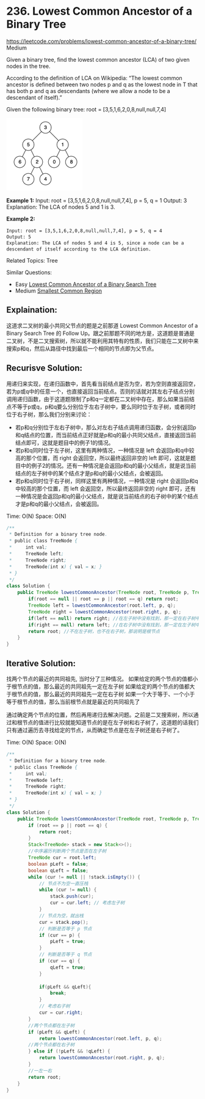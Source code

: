 # 236. Lowest Common Ancestor of a Binary Tree
<https://leetcode.com/problems/lowest-common-ancestor-of-a-binary-tree/>
Medium

Given a binary tree, find the lowest common ancestor (LCA) of two given nodes in the tree.

According to the definition of LCA on Wikipedia: “The lowest common ancestor is defined between two nodes p and q as the lowest node in T that has both p and q as descendants (where we allow a node to be a descendant of itself).”

Given the following binary tree:  root = [3,5,1,6,2,0,8,null,null,7,4]

![alt text](../resources/binarytree.png)

**Example 1:**
    Input: root = [3,5,1,6,2,0,8,null,null,7,4], p = 5, q = 1
    Output: 3
    Explanation: The LCA of nodes 5 and 1 is 3.

**Example 2:**

    Input: root = [3,5,1,6,2,0,8,null,null,7,4], p = 5, q = 4
    Output: 5
    Explanation: The LCA of nodes 5 and 4 is 5, since a node can be a descendant of itself according to the LCA definition.

Related Topics: Tree

Similar Questions: 

* Easy [Lowest Common Ancestor of a Binary Search Tree](https://leetcode.com/problems/lowest-common-ancestor-of-a-binary-search-tree/)
* Medium [Smallest Common Region](https://leetcode.com/problems/lowest-common-ancestor-of-a-binary-search-tree/)

## Explaination: 
这道求二叉树的最小共同父节点的题是之前那道 Lowest Common Ancestor of a Binary Search Tree 的 Follow Up。跟之前那题不同的地方是，这道题是普通是二叉树，不是二叉搜索树，所以就不能利用其特有的性质，我们只能在二叉树中来搜索p和q，然后从路径中找到最后一个相同的节点即为父节点。

## Recurisve Solution: 
用递归来实现，在递归函数中，首先看当前结点是否为空，若为空则直接返回空，若为p或q中的任意一个，也直接返回当前结点。否则的话就对其左右子结点分别调用递归函数，由于这道题限制了p和q一定都在二叉树中存在，那么如果当前结点不等于p或q，p和q要么分别位于左右子树中，要么同时位于左子树，或者同时位于右子树，那么我们分别来讨论：
- 若p和q分别位于左右子树中，那么对左右子结点调用递归函数，会分别返回p和q结点的位置，而当前结点正好就是p和q的最小共同父结点，直接返回当前结点即可，这就是题目中的例子1的情况。
- 若p和q同时位于左子树，这里有两种情况，一种情况是 left 会返回p和q中较高的那个位置，而 right 会返回空，所以最终返回非空的 left 即可，这就是题目中的例子2的情况。还有一种情况是会返回p和q的最小父结点，就是说当前结点的左子树中的某个结点才是p和q的最小父结点，会被返回。
- 若p和q同时位于右子树，同样这里有两种情况，一种情况是 right 会返回p和q中较高的那个位置，而 left 会返回空，所以最终返回非空的 right 即可，还有一种情况是会返回p和q的最小父结点，就是说当前结点的右子树中的某个结点才是p和q的最小父结点，会被返回。

Time: O(N)
Space: O(N)

```java
/**
 * Definition for a binary tree node.
 * public class TreeNode {
 *     int val;
 *     TreeNode left;
 *     TreeNode right;
 *     TreeNode(int x) { val = x; }
 * }
 */
class Solution {
    public TreeNode lowestCommonAncestor(TreeNode root, TreeNode p, TreeNode q) {
        if(root == null || root == p || root == q) return root;
        TreeNode left = lowestCommonAncestor(root.left, p, q);
        TreeNode right = lowestCommonAncestor(root.right, p, q);
        if(left == null) return right; //在左子树中没有找到，那一定在右子树中
        if(right == null) return left; //在右子树中没有找到，那一定在左子树中
        return root; //不在左子树，也不在右子树，那说明是根节点
    }
}
```


## Iterative Solution: 

找两个节点的最近的共同祖先, 当时分了三种情况。
    如果给定的两个节点的值都小于根节点的值，那么最近的共同祖先一定在左子树
    如果给定的两个节点的值都大于根节点的值，那么最近的共同祖先一定在右子树
    如果一个大于等于、一个小于等于根节点的值，那么当前根节点就是最近的共同祖先了

通过确定两个节点的位置，然后再用递归去解决问题。之前是二叉搜索树，所以通过和根节点的值进行比较就能知道节点的是在左子树和右子树了，这道题的话我们只有通过遍历去寻找给定的节点，从而确定节点是在左子树还是右子树了。

Time: O(N)
Space: O(N)

```java
/**
 * Definition for a binary tree node.
 * public class TreeNode {
 *     int val;
 *     TreeNode left;
 *     TreeNode right;
 *     TreeNode(int x) { val = x; }
 * }
 */
class Solution {
    public TreeNode lowestCommonAncestor(TreeNode root, TreeNode p, TreeNode q) {
        if (root == p || root == q) {
            return root;
        }
        Stack<TreeNode> stack = new Stack<>();
        //中序遍历判断两个节点是否在左子树
        TreeNode cur = root.left;
        boolean pLeft = false;
        boolean qLeft = false;
        while (cur != null || !stack.isEmpty()) {
            // 节点不为空一直压栈
            while (cur != null) {
                stack.push(cur);
                cur = cur.left; // 考虑左子树
            }
            // 节点为空，就出栈
            cur = stack.pop();
            // 判断是否等于 p 节点
            if (cur == p) {
                pLeft = true;
            }
            // 判断是否等于 q 节点
            if (cur == q) {
                qLeft = true;
            }

            if(pLeft && qLeft){
                break;
            }
            // 考虑右子树
            cur = cur.right;
        }
        //两个节点都在左子树
        if (pLeft && qLeft) {
            return lowestCommonAncestor(root.left, p, q);
        //两个节点都在右子树    
        } else if (!pLeft && !qLeft) {
            return lowestCommonAncestor(root.right, p, q);
        } 
        //一左一右
        return root;
    }
}
```